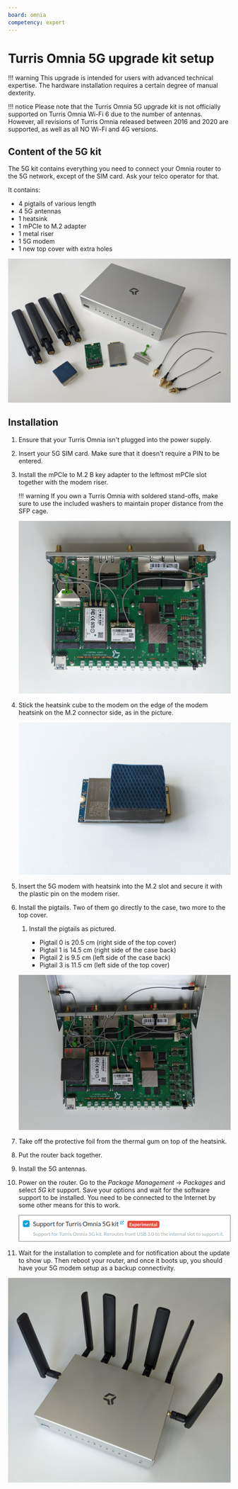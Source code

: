 ```yaml
---
board: omnia
competency: expert
---
```


# Turris Omnia 5G upgrade kit setup

!!! warning
    This upgrade is intended for users with advanced technical expertise.
    The hardware installation requires a certain degree of manual dexterity.

!!! notice
    Please note that the Turris Omnia 5G upgrade kit is not officially
    supported on Turris Omnia Wi-Fi 6 due to the number of antennas. However,
    all revisions of Turris Omnia released between 2016 and 2020 are supported,
    as well as all NO Wi-Fi and 4G versions.

## Content of the 5G kit

The 5G kit contains everything you need to connect your Omnia router to the 5G network,
except of the SIM card. Ask your telco operator for that.

It contains:

* 4 pigtails of various length
* 4 5G antennas
* 1 heatsink
* 1 mPCIe to M.2 adapter
* 1 metal riser
* 1 5G modem
* 1 new top cover with extra holes

![5G Kit](5g-kit.jpg)

## Installation

1. Ensure that your Turris Omnia isn't plugged into the power supply.

2. Insert your 5G SIM card. Make sure that it doesn't require a PIN to be entered.

3. Install the mPCIe to M.2 B key adapter to the leftmost mPCIe slot
   together with the modem riser.

    !!! warning
        If you own a Turris Omnia with soldered stand-offs, make sure to use
        the included washers to maintain proper distance from the SFP cage.

    ![Turris Omnia 5G adapter](turris-omnia-5g-reduction.jpg)

4. Stick the heatsink cube to the modem on the edge of the modem heatsink on the
   M.2 connector side, as in the picture.

    ![5G modem with heatsink](5g-modem-heatsink.jpg)

5. Insert the 5G modem with heatsink into the M.2 slot and secure it with the
   plastic pin on the modem riser.

6. Install the pigtails. Two of them go directly to the case, two more to the top cover.

    1. Install the pigtails as pictured.

        * Pigtail 0 is 20.5 cm (right side of the top cover)
        * Pigtail 1 is 14.5 cm (right side of the case back)
        * Pigtail 2 is 9.5 cm (left side of the case back)
        * Pigtail 3 is 11.5 cm (left side of the top cover)

    ![5G Omnia pigtails](5g-omnia-pigtails.jpg)

7. Take off the protective foil from the thermal gum on top of the heatsink.

8. Put the router back together.

9. Install the 5G antennas.

10. Power on the router. Go to the _Package Management_ -> _Packages_ and
    select _5G kit_ support. Save your options and wait for the software
    support to be installed. You need to be connected to the Internet by some
    other means for this to work.

    ![5G kit menu](5g-kit.png)

11. Wait for the installation to complete and for notification about the update to
    show up. Then reboot your router, and once it boots up, you should have your
    5G modem setup as a backup connectivity.

![5G Omnia](5g-omnia.jpg)
